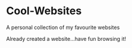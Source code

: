 # Cool-Websites
A personal collection of my favourite websites

Already created a website...have fun browsing it!
